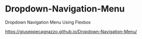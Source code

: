 # Dropdown-Navigation-Menu
Dropdown Navigation Menu Using Flexbox

https://giuseppecagnazzo.github.io/Dropdown-Navigation-Menu/
